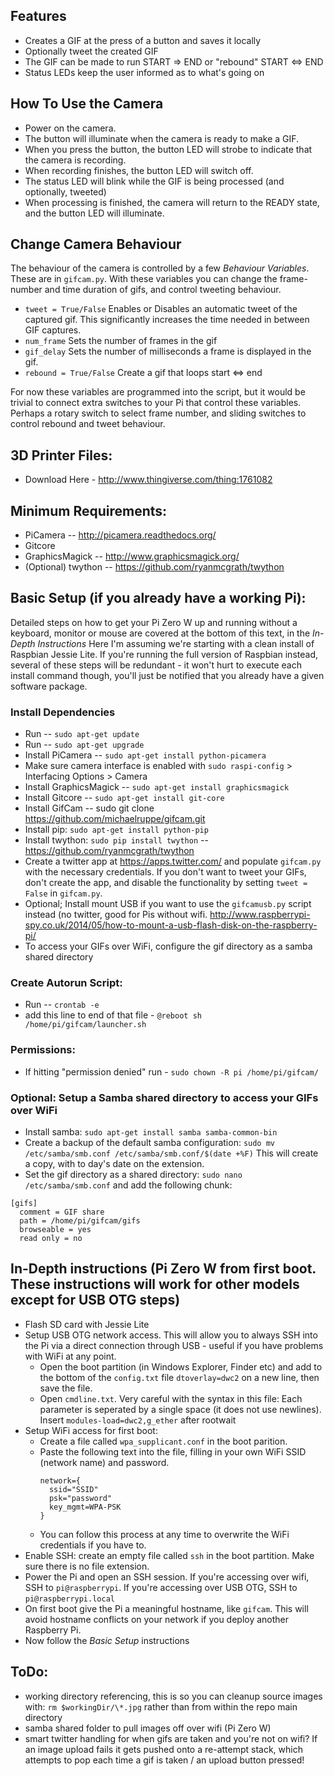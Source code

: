 ## Features
- Creates a GIF at the press of a button and saves it locally
- Optionally tweet the created GIF
- The GIF can be made to run START => END or "rebound" START <=> END
- Status LEDs keep the user informed as to what's going on

## How To Use the Camera
- Power on the camera.
- The button will illuminate when the camera is ready to make a GIF.
- When you press the button, the button LED will strobe to indicate that the camera is recording.
- When recording finishes, the button LED will switch off.
- The status LED will blink while the GIF is being processed (and optionally, tweeted)
- When processing is finished, the camera will return to the READY state, and the button LED will illuminate.

## Change Camera Behaviour
The behaviour of the camera is controlled by a few _Behaviour Variables_. These are in `gifcam.py`.
With these variables you can change the frame-number and time duration of gifs, and control tweeting behaviour.
- `tweet = True/False` Enables or Disables an automatic tweet of the captured gif. This significantly increases the time needed in between GIF captures.
- `num_frame` Sets the number of frames in the gif
- `gif_delay` Sets the number of milliseconds a frame is displayed in the gif.
- `rebound = True/False` Create a gif that loops start <=> end

For now these variables are programmed into the script, but it would be trivial to connect extra switches to your Pi that control these variables. Perhaps a rotary switch to select frame number, and sliding switches to control rebound and tweet behaviour.

## 3D Printer Files:
- Download Here - http://www.thingiverse.com/thing:1761082

## Minimum Requirements:
  - PiCamera -- http://picamera.readthedocs.org/ 
  - Gitcore
  - GraphicsMagick -- http://www.graphicsmagick.org/
  - (Optional) twython -- https://github.com/ryanmcgrath/twython

## Basic Setup (if you already have a working Pi):
Detailed steps on how to get your Pi Zero W up and running without a keyboard, monitor or mouse are covered at the bottom of this text, in the _In-Depth Instructions_
Here I'm assuming we're starting with a clean install of Raspbian Jessie Lite. If you're running the full version of Raspbian instead, several of these steps will be redundant - it won't hurt to execute each install command though, you'll just be notified that you already have a given software package.

### Install Dependencies
  - Run -- `sudo apt-get update`
  - Run -- `sudo apt-get upgrade`
  - Install PiCamera -- `sudo apt-get install python-picamera`
  - Make sure camera interface is enabled with `sudo raspi-config` > Interfacing Options > Camera
  - Install GraphicsMagick -- `sudo apt-get install graphicsmagick`
  - Install Gitcore -- `sudo apt-get install git-core`
  - Install GifCam -- sudo git clone https://github.com/michaelruppe/gifcam.git
  - Install pip: `sudo apt-get install python-pip`
  - Install twython: `sudo pip install twython` -- https://github.com/ryanmcgrath/twython
  - Create a twitter app at https://apps.twitter.com/ and populate `gifcam.py` with the necessary credentials. If you don't want to tweet your GIFs, don't create the app, and disable the functionality by setting `tweet = False` in `gifcam.py`.
  - Optional; Install mount USB if you want to use the `gifcamusb.py` script instead (no twitter, good for Pis without wifi. http://www.raspberrypi-spy.co.uk/2014/05/how-to-mount-a-usb-flash-disk-on-the-raspberry-pi/
  - To access your GIFs over WiFi, configure the gif directory as a samba shared directory


### Create Autorun Script:
  - Run -- `crontab -e`
  - add this line to end of that file - `@reboot sh /home/pi/gifcam/launcher.sh`
  
  
### Permissions:
  - If hitting "permission denied" run - `sudo chown -R pi /home/pi/gifcam/`
  
### Optional: Setup a Samba shared directory to access your GIFs over WiFi
  - Install samba: `sudo apt-get install samba samba-common-bin`
  - Create a backup of the default samba configuration: `sudo mv /etc/samba/smb.conf /etc/samba/smb.conf/$(date +%F)`
    This will create a copy, with to day's date on the extension.
  -  Set the gif directory as a shared directory: `sudo nano /etc/samba/smb.conf` and add the following chunk:
  ```
  [gifs]
    comment = GIF share
    path = /home/pi/gifcam/gifs
    browseable = yes
    read only = no
  ```
  
## In-Depth instructions (Pi Zero W from first boot. These instructions will work for other models except for USB OTG steps)
  - Flash SD card with Jessie Lite
  - Setup USB OTG network access. This will allow you to always SSH into the Pi via a direct connection through USB - useful if you have problems with WiFi at any point.
    - Open the boot partition (in Windows Explorer, Finder etc) and add to the bottom of the `config.txt` file `dtoverlay=dwc2` on a new line, then save the file.
    - Open `cmdline.txt`. Very careful with the syntax in this file: Each parameter is seperated by a single space (it does not use newlines). Insert `modules-load=dwc2,g_ether` after rootwait
  - Setup WiFi access for first boot:
    - Create a file called `wpa_supplicant.conf` in the boot parition.
    - Paste the following text into the file, filling in your own WiFi SSID (network name) and password.
      ```
      network={
        ssid="SSID"
        psk="password"
        key_mgmt=WPA-PSK
      }
      ```
    - You can follow this process at any time to overwrite the WiFi credentials if you have to.
  - Enable SSH: create an empty file called `ssh` in the boot partition. Make sure there is no file extension.
  - Power the Pi and open an SSH session. If you're accessing over wifi, SSH to `pi@raspberrypi`. If you're accessing over USB OTG, SSH to `pi@raspberrypi.local`
  - On first boot give the Pi a meaningful hostname, like `gifcam`. This will avoid hostname conflicts on your network if you deploy another Raspberry Pi.
  - Now follow the _Basic Setup_ instructions


## ToDo:
- working directory referencing, this is so you can cleanup source images with: `rm $workingDir/\*.jpg` rather than from within the repo main directory
- samba shared folder to pull images off over wifi (Pi Zero W)
- smart twitter handling for when gifs are taken and you're not on wifi? If an image upload fails it gets pushed onto a re-attempt stack, which attempts to pop each time a gif is taken / an upload button pressed!
